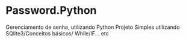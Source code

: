 # Password.Python
Gerenciamento de senha, utilizando Python
Projeto Simples  utilizando SQlite3/Conceitos básicos/ While/IF... etc
